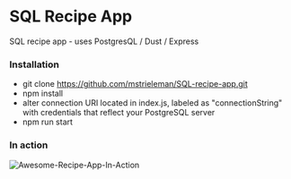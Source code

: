 # SQL Recipe App
SQL recipe app - uses PostgresQL / Dust / Express

### Installation
- git clone https://github.com/mstrieleman/SQL-recipe-app.git
- npm install
- alter connection URI located in index.js, labeled as "connectionString" with credentials that reflect your PostgreSQL server
- npm run start

### In action

![Awesome-Recipe-App-In-Action](https://media.giphy.com/media/Bp3V7dotAYV2hTWGrM/giphy.gif)
